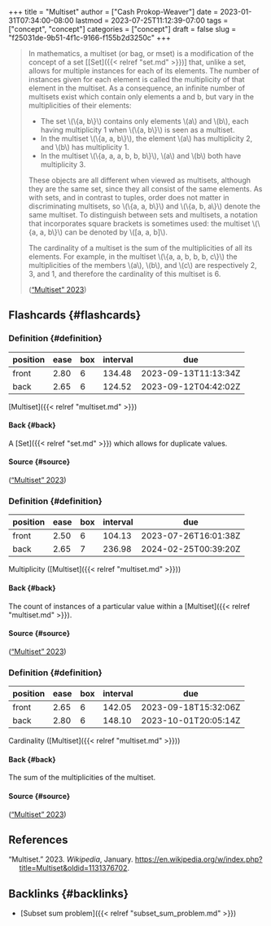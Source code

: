 +++
title = "Multiset"
author = ["Cash Prokop-Weaver"]
date = 2023-01-31T07:34:00-08:00
lastmod = 2023-07-25T11:12:39-07:00
tags = ["concept", "concept"]
categories = ["concept"]
draft = false
slug = "f25031de-9b51-4f1c-9166-f155b2d3250c"
+++

> In mathematics, a multiset (or bag, or mset) is a modification of the concept of a set [[Set]({{< relref "set.md" >}})] that, unlike a set, allows for multiple instances for each of its elements. The number of instances given for each element is called the multiplicity of that element in the multiset. As a consequence, an infinite number of multisets exist which contain only elements a and b, but vary in the multiplicities of their elements:
>
> -   The set \\(\\{a, b\\}\\) contains only elements \\(a\\) and \\(b\\), each having multiplicity 1 when \\(\\{a, b\\}\\) is seen as a multiset.
> -   In the multiset \\(\\{a, a, b\\}\\), the element \\(a\\) has multiplicity 2, and \\(b\\) has multiplicity 1.
> -   In the multiset \\(\\{a, a, a, b, b, b\\}\\), \\(a\\) and \\(b\\) both have multiplicity 3.
>
> These objects are all different when viewed as multisets, although they are the same set, since they all consist of the same elements. As with sets, and in contrast to tuples, order does not matter in discriminating multisets, so \\(\\{a, a, b\\}\\) and \\(\\{a, b, a\\}\\) denote the same multiset. To distinguish between sets and multisets, a notation that incorporates square brackets is sometimes used: the multiset \\(\\{a, a, b\\}\\) can be denoted by \\([a, a, b]\\).
>
> The cardinality of a multiset is the sum of the multiplicities of all its elements. For example, in the multiset \\(\\{a, a, b, b, b, c\\}\\) the multiplicities of the members \\(a\\), \\(b\\), and \\(c\\) are respectively 2, 3, and 1, and therefore the cardinality of this multiset is 6.
>
> (<a href="#citeproc_bib_item_1">“Multiset” 2023</a>)


## Flashcards {#flashcards}


### Definition {#definition}

| position | ease | box | interval | due                  |
|----------|------|-----|----------|----------------------|
| front    | 2.80 | 6   | 134.48   | 2023-09-13T11:13:34Z |
| back     | 2.65 | 6   | 124.52   | 2023-09-12T04:42:02Z |

[Multiset]({{< relref "multiset.md" >}})


#### Back {#back}

A [Set]({{< relref "set.md" >}}) which allows for duplicate values.


#### Source {#source}

(<a href="#citeproc_bib_item_1">“Multiset” 2023</a>)


### Definition {#definition}

| position | ease | box | interval | due                  |
|----------|------|-----|----------|----------------------|
| front    | 2.50 | 6   | 104.13   | 2023-07-26T16:01:38Z |
| back     | 2.65 | 7   | 236.98   | 2024-02-25T00:39:20Z |

Multiplicity ([Multiset]({{< relref "multiset.md" >}}))


#### Back {#back}

The count of instances of a particular value within a [Multiset]({{< relref "multiset.md" >}}).


#### Source {#source}

(<a href="#citeproc_bib_item_1">“Multiset” 2023</a>)


### Definition {#definition}

| position | ease | box | interval | due                  |
|----------|------|-----|----------|----------------------|
| front    | 2.65 | 6   | 142.05   | 2023-09-18T15:32:06Z |
| back     | 2.80 | 6   | 148.10   | 2023-10-01T20:05:14Z |

Cardinality ([Multiset]({{< relref "multiset.md" >}}))


#### Back {#back}

The sum of the multiplicities of the multiset.


#### Source {#source}

(<a href="#citeproc_bib_item_1">“Multiset” 2023</a>)

## References

<style>.csl-entry{text-indent: -1.5em; margin-left: 1.5em;}</style><div class="csl-bib-body">
  <div class="csl-entry"><a id="citeproc_bib_item_1"></a>“Multiset.” 2023. <i>Wikipedia</i>, January. <a href="https://en.wikipedia.org/w/index.php?title=Multiset&oldid=1131376702">https://en.wikipedia.org/w/index.php?title=Multiset&#38;oldid=1131376702</a>.</div>
</div>


## Backlinks {#backlinks}

-   [Subset sum problem]({{< relref "subset_sum_problem.md" >}})
